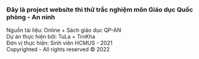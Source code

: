 ### Đây là project website thi thử trắc nghiệm môn Giáo dục Quốc phòng - An ninh
Nguồn tài liệu: Online + Sách giáo dục QP-AN \
Dự án thực hiện bởi: TuLa + TrnKha \
Đơn vị thực hiện: Sinh viên HCMUS - 2021 \
Copyrighted - All rights reserved © 2022